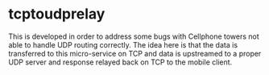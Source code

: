 
# tcptoudprelay


This is developed in order to address some bugs with Cellphone towers not able to handle UDP routing correctly. 
The idea here is that the data is transferred to this micro-service on TCP and data is upstreamed to a proper UDP server and response relayed back on TCP to the mobile client.

